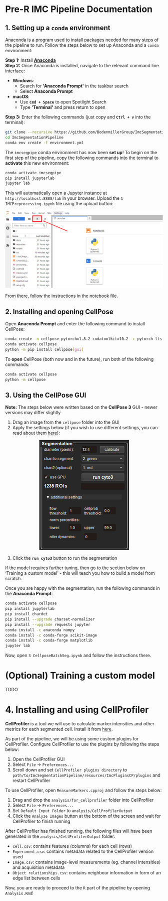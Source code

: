 # Pre-R IMC Pipeline Documentation
## 1. Setting up a `conda` environment

Anaconda is a program used to install packages needed for many steps of the pipeline to run. Follow the steps below to set up Anaconda and a `conda` environment:

**Step 1:** Install [**Anaconda** ](https://www.anaconda.com/download) <br>
**Step 2:** Once Anaconda is installed, navigate to the relevant command line interface:
- **Windows**: 
    - Search for **'Anaconda Prompt'** in the taskbar search
    - Select **Anaconda Prompt**
- **macOS**:
    - Use **`Cmd + Space`** to open Spotlight Search
    - Type **'Terminal'** and press return to open 
    
**Step 3:** Enter the following commands (just copy and **`Ctrl + v`** into the terminal):

~~~~sh
git clone --recursive https://github.com/BodenmillerGroup/ImcSegmentationPipeline.git
cd ImcSegmentationPipeline
conda env create -f environment.yml
~~~~

The `imcsegpipe` conda environment has now been **set up**! To begin on the first step of the pipeline, copy the following commands into the terminal to **activate** this new environment:
~~~~sh
conda activate imcsegpipe
pip install jupyterlab
jupyter lab
~~~~

This will automatically open a Jupyter instance at `http://localhost:8888/lab` in your browser. Upload the `1 IMCPreprocessing.ipynb` file using the upload button: 

<p align="center">
  <img src="UploadButton.png" />
</p>

From there, follow the instructions in the notebook file.

## 2. Installing and opening CellPose

Open **Anaconda Prompt** and enter the following command to install CellPose:
~~~~sh
conda create -n cellpose pytorch=1.8.2 cudatoolkit=10.2 -c pytorch-lts --yes (?)
conda activate cellpose
python -m pip install cellpose[gui]
~~~~

To **open** CellPose (both now and in the future), run both of the following commands:
~~~~sh
conda activate cellpose
python -m cellpose
~~~~

## 3. Using the CellPose GUI

**Note:** The steps below were written based on the **CellPose 3** GUI - newer versions may differ slightly

1. Drag an image from the `cellpose` folder into the GUI 
2. Apply the settings below (if you wish to use different settings, you can read about them [here](https://cellpose.readthedocs.io/en/latest/settings.html)):

<p align="center">
  <img src="image.png" />
</p>

3. Click the **`run cyto3`** button to run the segmentation

If the model requires further tuning, then go to the section below on ‘Training a custom model’ - this will teach you how to build a model from scratch. 

Once you are happy with the segmentation, run the following commands in the **Anaconda Prompt**:
~~~~sh
conda activate cellpose
pip install jupyterlab
pip install chardet
pip install --upgrade charset-normalizer
pip install --upgrade requests jupyter
conda install -c anaconda numpy
conda install -c conda-forge scikit-image
conda install -c conda-forge matplotlib
jupyter lab
~~~~

Now, open `3 CellposeBatchSeg.ipynb` and follow the instructions there.

# (Optional) Training a custom model

TODO

# 4. Installing and using CellProfiler

**CellProfiler** is a tool we will use to calculate marker intensities and other metrics for each segmented cell. Install it from [here](https://cellprofiler.org/).

As part of the pipeline, we will be using some custom plugins for CellProfiler. Configure CellProfiler to use the plugins by following the steps below:
1. Open the CellProfiler GUI
2. Select `File` -> `Preferences...` 
3. Scroll down and set `CellProfiler plugins directory` to `path/to/ImcSegmentationPipeline/resources/ImcPluginsCP/plugins` and restart CellProfiler

To use CellProfiler, open `MeasureMarkers.cpproj` and follow the steps below:
1. Drag and drop the `analysis/for_cellprofiler` folder into CellProfiler
2. Select `File` -> `Preferences...` 
3. Set `Default Input Folder` to `analysis/CellProfilerOutput`
4. Click the `Analyze Images` button at the bottom of the screen and wait for CellProfiler to finish running

After CellProfiler has finished running, the following files will have been generated in the `analysis/CellProfilerOutput` folder:
- `cell.csv`: contains features (columns) for each cell (rows)
- `Experiment.csv`: contains metadata related to the CellProfiler version used
- `Image.csv`: contains image-level measurements (eg. channel intensities) and acquisition metadata
- `Object relationships.csv`: contains neighbour information in form of an edge list between cells

Now, you are ready to proceed to the `R` part of the pipeline by opening `Analysis.Rmd`!


